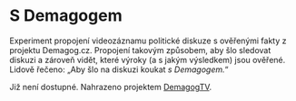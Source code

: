 # S Demagogem

Experiment propojení videozáznamu politické diskuze s ověřenými fakty z projektu Demagog.cz. Propojení takovým způsobem, aby šlo sledovat diskuzi a zároveň vidět, které výroky (a s jakým výsledkem) jsou ověřené. Lidově řečeno: „Aby šlo na diskuzi koukat *s Demagogem.*“

Již není dostupné. Nahrazeno projektem [DemagogTV](https://demagogtv.cz).
